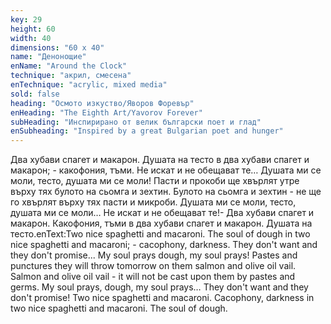```yaml
---
key: 29
height: 60
width: 40
dimensions: "60 x 40"
name: "Денонощие"
enName: "Around the Clock"
technique: "акрил, смесена"
enTechnique: "acrylic, mixed media"
sold: false
heading: "Осмото изкуство/Яворов Форевър"
enHeading: "The Eighth Art/Yavorov Forever"
subHeading: "Инспирирано от велик български поет и глад"
enSubheading: "Inspired by a great Bulgarian poet and hunger"
---
```

Два хубави спагет и макарон. Душата на тесто в два хубави спагет и макарон; - какофония, тъми. Не искат и не обещават те… Душата ми се моли, тесто, душата ми се моли! Пасти и прокоби ще хвърлят утре върху тях булото на сьомга и зехтин. Булото на сьомга и зехтин - не ще го хвърлят върху тях пасти и микроби. Душата ми се моли, тесто, душата ми се моли… Не искат и не обещават те!- Два хубави спагет и макарон. Какофония, тъми в два хубави спагет и макарон. Душата на тесто.enText:Two nice spaghetti and macaroni. The soul of dough in two nice spaghetti and macaroni; - cacophony, darkness. They don't want and they don't promise... My soul prays dough, my soul prays! Pastes and punctures they will throw tomorrow on them salmon and olive oil vail. Salmon and olive oil vail - it will not be cast upon them by pastes and germs. My soul prays, dough, my soul prays… They don't want and they don't promise! Two nice spaghetti and macaroni. Cacophony, darkness in two nice spaghetti and macaroni. The soul of dough.